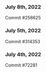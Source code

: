 ### July 8th, 2022

Commit #258625

### July 5th, 2022

Commit #314353


### July 4th, 2022

Commit #72281
